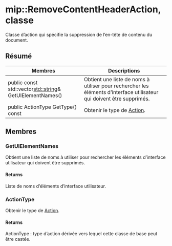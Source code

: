 # <a name="class-mipremovecontentheaderaction"></a>mip::RemoveContentHeaderAction, classe 
Classe d’action qui spécifie la suppression de l’en-tête de contenu du document.
  
## <a name="summary"></a>Résumé
 Membres                        | Descriptions                                
--------------------------------|---------------------------------------------
public const std::vector<std::string>& GetUIElementNames()  |  Obtient une liste de noms à utiliser pour rechercher les éléments d’interface utilisateur qui doivent être supprimés.
public ActionType GetType() const  |  Obtenir le type de [Action](#classmip_1_1_action).
  
## <a name="members"></a>Membres
  
### <a name="getuielementnames"></a>GetUIElementNames
Obtient une liste de noms à utiliser pour rechercher les éléments d’interface utilisateur qui doivent être supprimés.
  
#### <a name="returns"></a>Returns
Liste de noms d’éléments d’interface utilisateur.
  
### <a name="actiontype"></a>ActionType
Obtenir le type de [Action](#classmip_1_1_action).
  
#### <a name="returns"></a>Returns
ActionType : type d’action dérivée vers lequel cette classe de base peut être castée.
